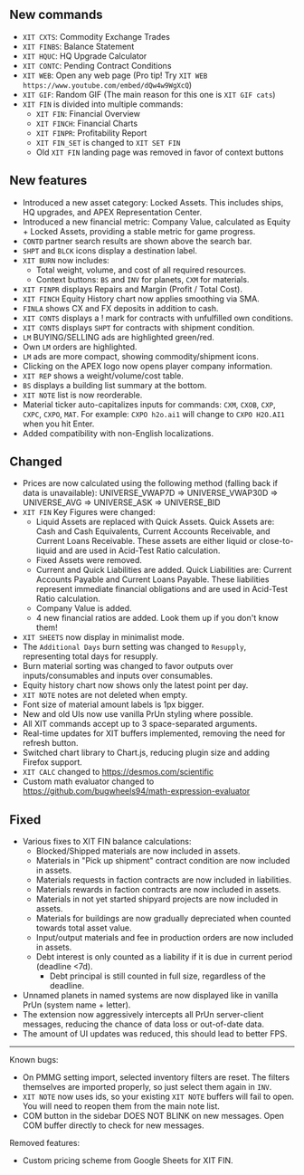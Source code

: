 ## New commands
- `XIT CXTS`: Commodity Exchange Trades
- `XIT FINBS`: Balance Statement
- `XIT HQUC`: HQ Upgrade Calculator
- `XIT CONTC`: Pending Contract Conditions
- `XIT WEB`: Open any web page (Pro tip! Try `XIT WEB https://www.youtube.com/embed/dQw4w9WgXcQ`)
- `XIT GIF`: Random GIF (The main reason for this one is `XIT GIF cats`)
- `XIT FIN` is divided into multiple commands:
  - `XIT FIN`: Financial Overview
  - `XIT FINCH`: Financial Charts
  - `XIT FINPR`: Profitability Report
  - `XIT FIN_SET` is changed to `XIT SET FIN`
  - Old `XIT FIN` landing page was removed in favor of context buttons

## New features
- Introduced a new asset category: Locked Assets. This includes ships, HQ upgrades,
  and APEX Representation Center.
- Introduced a new financial metric: Company Value, calculated as Equity + Locked Assets,
  providing a stable metric for game progress.
- `CONTD` partner search results are shown above the search bar.
- `SHPT` and `BLCK` icons display a destination label.
- `XIT BURN` now includes:
  - Total weight, volume, and cost of all required resources.
  - Context buttons: `BS` and `INV` for planets, `CXM` for materials.
- `XIT FINPR` displays Repairs and Margin (Profit / Total Cost).
- `XIT FINCH` Equity History chart now applies smoothing via SMA.
- `FINLA` shows CX and FX deposits in addition to cash.
- `XIT CONTS` displays a ! mark for contracts with unfulfilled own conditions.
- `XIT CONTS` displays `SHPT` for contracts with shipment condition.
- `LM` BUYING/SELLING ads are highlighted green/red.
- Own `LM` orders are highlighted.
- `LM` ads are more compact, showing commodity/shipment icons.
- Clicking on the APEX logo now opens player company information.
- `XIT REP` shows a weight/volume/cost table.
- `BS` displays a building list summary at the bottom.
- `XIT NOTE` list is now reorderable.
- Material ticker auto-capitalizes inputs for commands: `CXM`, `CXOB`, `CXP`, `CXPC`, `CXPO`, `MAT`.
  For example: `CXPO h2o.ai1` will change to `CXPO H2O.AI1` when you hit Enter.
- Added compatibility with non-English localizations.

## Changed
- Prices are now calculated using the following method (falling back if data is unavailable):
  UNIVERSE_VWAP7D => UNIVERSE_VWAP30D => UNIVERSE_AVG => UNIVERSE_ASK => UNIVERSE_BID
- `XIT FIN` Key Figures were changed:
  - Liquid Assets are replaced with Quick Assets. Quick Assets are: Cash and Cash Equivalents,
  Current Accounts Receivable, and Current Loans Receivable. These assets are either
  liquid or close-to-liquid and are used in Acid-Test Ratio calculation.
  - Fixed Assets were removed.
  - Current and Quick Liabilities are added. Quick Liabilities are: Current Accounts Payable
  and Current Loans Payable. These liabilities represent immediate financial obligations
  and are used in Acid-Test Ratio calculation.
  - Company Value is added.
  - 4 new financial ratios are added. Look them up if you don't know them!
- `XIT SHEETS` now display in minimalist mode.
- The `Additional Days` burn setting was changed to `Resupply`, representing total days for resupply.
- Burn material sorting was changed to favor outputs over inputs/consumables and inputs over consumables.
- Equity history chart now shows only the latest point per day.
- `XIT NOTE` notes are not deleted when empty.
- Font size of material amount labels is 1px bigger.
- New and old UIs now use vanilla PrUn styling where possible.
- All XIT commands accept up to 3 space-separated arguments.
- Real-time updates for XIT buffers implemented, removing the need for refresh button.
- Switched chart library to Chart.js, reducing plugin size and adding Firefox support.
- `XIT CALC` changed to https://desmos.com/scientific
- Custom math evaluator changed to https://github.com/bugwheels94/math-expression-evaluator

## Fixed
- Various fixes to XIT FIN balance calculations:
  - Blocked/Shipped materials are now included in assets.
  - Materials in "Pick up shipment" contract condition are now included in assets.
  - Materials requests in faction contracts are now included in liabilities.
  - Materials rewards in faction contracts are now included in assets.
  - Materials in not yet started shipyard projects are now included in assets.
  - Materials for buildings are now gradually depreciated when counted towards total asset value.
  - Input/output materials and fee in production orders are now included in assets.
  - Debt interest is only counted as a liability if it is due in current period (deadline <7d).
    - Debt principal is still counted in full size, regardless of the deadline.
- Unnamed planets in named systems are now displayed like in vanilla PrUn (system name + letter).
- The extension now aggressively intercepts all PrUn server-client messages,
  reducing the chance of data loss or out-of-date data.
- The amount of UI updates was reduced, this should lead to better FPS.

---

Known bugs:
- On PMMG setting import, selected inventory filters are reset. The filters themselves are imported properly, 
  so just select them again in `INV`.
- `XIT NOTE` now uses ids, so your existing `XIT NOTE` buffers will fail to open.
  You will need to reopen them from the main note list.
- COM button in the sidebar DOES NOT BLINK on new messages. Open COM buffer directly to check for new messages.

Removed features:
- Custom pricing scheme from Google Sheets for XIT FIN.
